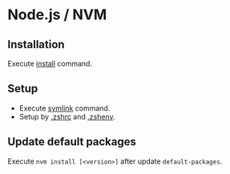# Node.js / NVM

## Installation

Execute [install](../script/install) command.

## Setup

- Execute [symlink](../script/symlink) command.
- Setup by [.zshrc](../zsh/.symlink.zshrc) and [.zshenv](../zsh/.symlink.zshenv).

## Update default packages

Execute `nvm install [<version>]` after update `default-packages`.
